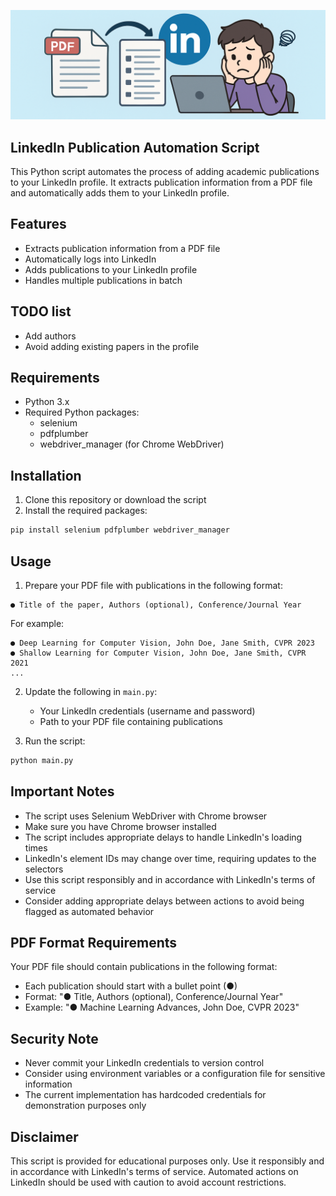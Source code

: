 ![LinkedIn Publication Importer](banner.png)
## LinkedIn Publication Automation Script

This Python script automates the process of adding academic publications to your LinkedIn profile. It extracts publication information from a PDF file and automatically adds them to your LinkedIn profile.

## Features

- Extracts publication information from a PDF file
- Automatically logs into LinkedIn
- Adds publications to your LinkedIn profile
- Handles multiple publications in batch

## TODO list

- Add authors
- Avoid adding existing papers in the profile

## Requirements

- Python 3.x
- Required Python packages:
  - selenium
  - pdfplumber
  - webdriver_manager (for Chrome WebDriver)

## Installation

1. Clone this repository or download the script
2. Install the required packages:
```bash
pip install selenium pdfplumber webdriver_manager
```

## Usage

1. Prepare your PDF file with publications in the following format:
```
● Title of the paper, Authors (optional), Conference/Journal Year
```
For example:
```
● Deep Learning for Computer Vision, John Doe, Jane Smith, CVPR 2023
● Shallow Learning for Computer Vision, John Doe, Jane Smith, CVPR 2021
...
```

2. Update the following in `main.py`:
   - Your LinkedIn credentials (username and password)
   - Path to your PDF file containing publications

3. Run the script:
```bash
python main.py
```

## Important Notes

- The script uses Selenium WebDriver with Chrome browser
- Make sure you have Chrome browser installed
- The script includes appropriate delays to handle LinkedIn's loading times
- LinkedIn's element IDs may change over time, requiring updates to the selectors
- Use this script responsibly and in accordance with LinkedIn's terms of service
- Consider adding appropriate delays between actions to avoid being flagged as automated behavior

## PDF Format Requirements

Your PDF file should contain publications in the following format:
- Each publication should start with a bullet point (●)
- Format: "● Title, Authors (optional), Conference/Journal Year"
- Example: "● Machine Learning Advances, John Doe, CVPR 2023"

## Security Note

- Never commit your LinkedIn credentials to version control
- Consider using environment variables or a configuration file for sensitive information
- The current implementation has hardcoded credentials for demonstration purposes only

## Disclaimer

This script is provided for educational purposes only. Use it responsibly and in accordance with LinkedIn's terms of service. Automated actions on LinkedIn should be used with caution to avoid account restrictions. 
